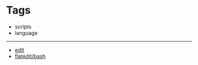 

# Tags

+ scripts
+ language

---

+ [edit](https://github.com/flatedit/bash/edit/main/README.md)
+ [flatedit/bash](https://github.com/flatedit/bash)